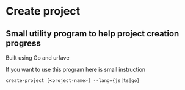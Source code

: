 # Create project

## Small utility program to help project creation progress

Built using Go and urfave

If you want to use this program here is small instruction

```
create-project [<project-name>] --lang={js|ts|go}
```
